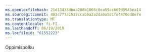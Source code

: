 ```yaml
---
ms.openlocfilehash: 21d13433dbaa288b1066c0ea59ac669d594bea14
ms.sourcegitcommit: 483c777a1537ccab6a2a2da6a5d1fe4470dd0e7e
ms.translationtype: MT
ms.contentlocale: fi-FI
ms.lasthandoff: 06/19/2019
ms.locfileid: "61552223"
---
```

Oppimispolku